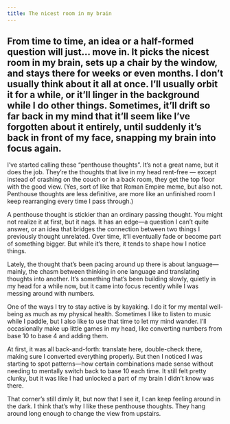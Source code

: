 ```yaml
---
title: The nicest room in my brain
---
```


From time to time, an idea or a half-formed question will just… move in. It picks the nicest room in my brain, sets up a chair by the window, and stays there for weeks or even months. I don’t usually think about it all at once. I’ll usually orbit it for a while, or it’ll linger in the background while I do other things. Sometimes, it’ll drift so far back in my mind that it’ll seem like I’ve forgotten about it entirely, until suddenly it’s back in front of my face, snapping my brain into focus again.
---

I’ve started calling these “penthouse thoughts”. It’s not a great name, but it does the job. They’re the thoughts that live in my head rent-free — except instead of crashing on the couch or in a back room, they get the top floor with the good view. (Yes, sort of like that Roman Empire meme, but also not. Penthouse thoughts are less definitive, are more like an unfinished room I keep rearranging every time I pass through.)

A penthouse thought is stickier than an ordinary passing thought. You might not realize it at first, but it nags. It has an edge—a question I can’t quite answer, or an idea that bridges the connection between two things I previously thought unrelated. Over time, it’ll eventually fade or become part of something bigger. But while it’s there, it tends to shape how I notice things.

Lately, the thought that’s been pacing around up there is about language—mainly, the chasm between thinking in one language and translating thoughts into another. It’s something that’s been building slowly, quietly in my head for a while now, but it came into focus recently while I was messing around with numbers.

One of the ways I try to stay active is by kayaking. I do it for my mental well-being as much as my physical health. Sometimes I like to listen to music while I paddle, but I also like to use that time to let my mind wander. I’ll occasionally make up little games in my head, like converting numbers from base 10 to base 4 and adding them.

At first, it was all back-and-forth: translate here, double-check there, making sure I converted everything properly. But then I noticed I was starting to spot patterns—how certain combinations made sense without needing to mentally switch back to base 10 each time. It still felt pretty clunky, but it was like I had unlocked a part of my brain I didn’t know was there.

That corner’s still dimly lit, but now that I see it, I can keep feeling around in the dark. I think that’s why I like these penthouse thoughts. They hang around long enough to change the view from upstairs.